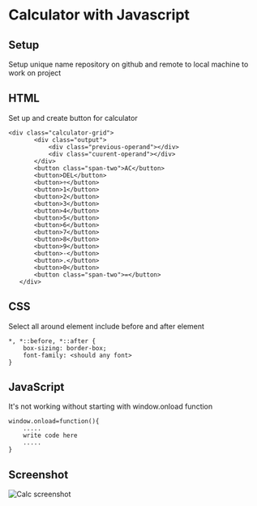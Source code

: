 # Calculator with Javascript

## Setup
Setup unique name repository on github and remote to local machine to work on project

## HTML
 Set up and create button for calculator 

 ```
<div class="calculator-grid">
        <div class="output">
            <div class="previous-operand"></div>
            <div class="cuurent-operand"></div>
        </div>
        <button class="span-two">AC</button>
        <button>DEL</button>
        <button>÷</button>
        <button>1</button>
        <button>2</button>
        <button>3</button>
        <button>4</button>
        <button>5</button>
        <button>6</button>
        <button>7</button>
        <button>8</button>
        <button>9</button>
        <button>-</button>
        <button>.</button>
        <button>0</button>
        <button class="span-two">=</button>
    </div>
 ```

 ## CSS
 Select all around element include before and after element

 ```
 *, *::before, *::after {
     box-sizing: border-box;
     font-family: <should any font>
 }
 ```

 ## JavaScript

It's not working without starting with window.onload function

```
window.onload=function(){
    .....
    write code here
    .....
}
```

## Screenshot

![Calc screenshot](../calculatorjs/image/Screen%20Shot.png)